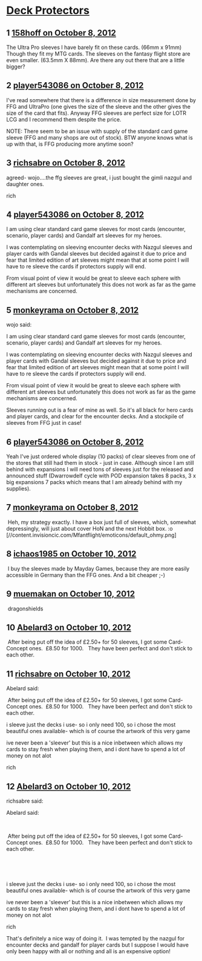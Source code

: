 # [Deck Protectors](https://community.fantasyflightgames.com/topic/72373-deck-protectors/)

## 1 [158hoff on October 8, 2012](https://community.fantasyflightgames.com/topic/72373-deck-protectors/?do=findComment&comment=706263)

The Ultra Pro sleeves I have barely fit on these cards. (66mm x 91mm) Though they fit my MTG cards. The sleeves on the fantasy flight store are even smaller. (63.5mm X 88mm). Are there any out there that are a little bigger?

## 2 [player543086 on October 8, 2012](https://community.fantasyflightgames.com/topic/72373-deck-protectors/?do=findComment&comment=706265)

I've read somewhere that there is a difference in size measurement done by FFG and UltraPro (one gives the size of the sleeve and the other gives the size of the card that fits). Anyway FFG sleeves are perfect size for LOTR LCG and I recommend them despite the price.

NOTE: There seem to be an issue with supply of the standard card game sleeve (FFG and many shops are out of stock). BTW anyone knows what is up with that, is FFG producing more anytime soon?

## 3 [richsabre on October 8, 2012](https://community.fantasyflightgames.com/topic/72373-deck-protectors/?do=findComment&comment=706278)

agreed- wojo….the ffg sleeves are great, i just bought the gimli nazgul and daughter ones.

rich

## 4 [player543086 on October 8, 2012](https://community.fantasyflightgames.com/topic/72373-deck-protectors/?do=findComment&comment=706286)

I am using clear standard card game sleeves for most cards (encounter, scenario, player cards) and Gandalf art sleeves for my heroes.

I was contemplating on sleeving encounter decks with Nazgul sleeves and player cards with Gandal sleeves but decided against it due to price and fear that limited edition of art sleeves might mean that at some point I will have to re sleeve the cards if protectors supply will end.

From visual point of view it would be great to sleeve each sphere with different art sleeves but unfortunately this does not work as far as the game mechanisms are concerned.

## 5 [monkeyrama on October 8, 2012](https://community.fantasyflightgames.com/topic/72373-deck-protectors/?do=findComment&comment=706288)

wojo said:

I am using clear standard card game sleeves for most cards (encounter, scenario, player cards) and Gandalf art sleeves for my heroes.

I was contemplating on sleeving encounter decks with Nazgul sleeves and player cards with Gandal sleeves but decided against it due to price and fear that limited edition of art sleeves might mean that at some point I will have to re sleeve the cards if protectors supply will end.

From visual point of view it would be great to sleeve each sphere with different art sleeves but unfortunately this does not work as far as the game mechanisms are concerned.



Sleeves running out is a fear of mine as well. So it's all black for hero cards and player cards, and clear for the encounter decks. And a stockpile of sleeves from FFG just in case!

## 6 [player543086 on October 8, 2012](https://community.fantasyflightgames.com/topic/72373-deck-protectors/?do=findComment&comment=706308)

Yeah I've just ordered whole display (10 packs) of clear sleeves from one of the stores that still had them in stock - just in case. Although since I am still behind with expansions I will need tons of sleeves just for the released and announced stuff (Dwarrowdelf cycle with POD expansion takes 8 packs, 3 x big expansions 7 packs which means that I am already behind with my supplies).

## 7 [monkeyrama on October 8, 2012](https://community.fantasyflightgames.com/topic/72373-deck-protectors/?do=findComment&comment=706313)

 Heh, my strategy exactly. I have a box just full of sleeves, which, somewhat depressingly, will just about cover HoN and the next Hobbit box. :o [//content.invisioncic.com/Mfantflight/emoticons/default_ohmy.png]

## 8 [ichaos1985 on October 10, 2012](https://community.fantasyflightgames.com/topic/72373-deck-protectors/?do=findComment&comment=707235)

 I buy the sleeves made by Mayday Games, because they are more easily accessible in Germany than the FFG ones. And a bit cheaper ;-)

## 9 [muemakan on October 10, 2012](https://community.fantasyflightgames.com/topic/72373-deck-protectors/?do=findComment&comment=707280)

 dragonshields

## 10 [Abelard3 on October 10, 2012](https://community.fantasyflightgames.com/topic/72373-deck-protectors/?do=findComment&comment=707300)

 After being put off the idea of £2.50+ for 50 sleeves, I got some Card-Concept ones.  £8.50 for 1000.   They have been perfect and don't stick to each other.

## 11 [richsabre on October 10, 2012](https://community.fantasyflightgames.com/topic/72373-deck-protectors/?do=findComment&comment=707309)

Abelard said:

 After being put off the idea of £2.50+ for 50 sleeves, I got some Card-Concept ones.  £8.50 for 1000.   They have been perfect and don't stick to each other.



i sleeve just the decks i use- so i only need 100, so i chose the most beautiful ones available- which is of course the artwork of this very game

ive never been a 'sleever' but this is a nice inbetween which allows my cards to stay fresh when playing them, and i dont have to spend a lot of money on not alot

rich

## 12 [Abelard3 on October 10, 2012](https://community.fantasyflightgames.com/topic/72373-deck-protectors/?do=findComment&comment=707386)

richsabre said:

Abelard said:

 

 After being put off the idea of £2.50+ for 50 sleeves, I got some Card-Concept ones.  £8.50 for 1000.   They have been perfect and don't stick to each other.

 

 

i sleeve just the decks i use- so i only need 100, so i chose the most beautiful ones available- which is of course the artwork of this very game

ive never been a 'sleever' but this is a nice inbetween which allows my cards to stay fresh when playing them, and i dont have to spend a lot of money on not alot

rich



That's definitely a nice way of doing it.  I was tempted by the nazgul for encounter decks and gandalf for player cards but I suppose I would have only been happy with all or nothing and all is an expensive option!

